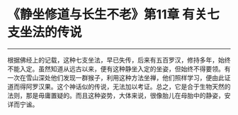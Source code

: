 # 《静坐修道与长生不老》第11章 有关七支坐法的传说

------

根据佛经上的记载，这种七支坐法，早已失传，后来有五百罗汉，修持多年，始终不能入定。虽然知道从远古以来，便有这种静坐入定的坐姿，但始终不得要领。有一次在雪山深处他们发现一群猴子，利用这种方法坐禅，他们照样学习，便由此证道而得阿罗汉果。这个神话似的传说，无法加以考证。总之，它是合于生物天然的法则，那是毋庸置疑的。而且这种姿势，大体来说，很像胎儿在母胎中的静姿，安详而宁谧。